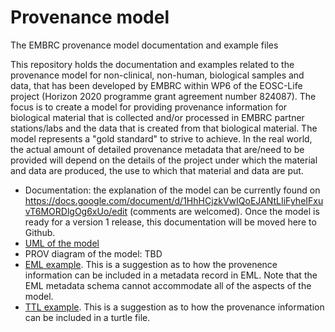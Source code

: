 # Provenance model
The EMBRC provenance model documentation and example files

This repository holds the documentation and examples related to the provenance model for non-clinical, non-human, biological samples and data, that has been developed by EMBRC within WP6 of the EOSC-Life project (Horizon 2020 programme grant agreement number 824087). The focus is to create a model for providing provenance information for biological material that is collected and/or processed in EMBRC partner stations/labs and the data that is created from that biological material. The model represents a "gold standard" to strive to achieve. In the real world, the actual amount of detailed provenance metadata that are/need to be provided will depend on the details of the project under which the material and data are produced, the use to which that material and data are put. 

* Documentation: the explanation of the model can be currently found on https://docs.google.com/document/d/1HhHCjzkVwIQoEJANtLIiFyheIFxuvT6MORDlgOg6xUo/edit
(comments are welcomed). Once the model is ready for a version 1 release, this documentation will be moved here to Github.
* [UML of the model](https://github.com/emo-bon/provenance-model-docs/blob/main/EMBRC%20prov%20model.drawio.svg)
* PROV diagram of the model: TBD
* [EML example](https://github.com/emo-bon/provenance-model-docs/blob/main/EMBRCprovmodel_example.xml). This is a suggestion as to how the provenence information can be included in a metadata record in EML. Note that the EML metadata schema cannot accommodate all of the aspects of the model. 
* [TTL example](https://github.com/emo-bon/provenance-model-docs/blob/main/embrc_prov_example.ttl). This is a suggestion as to how the provenance information can be included in a turtle file. 
  
